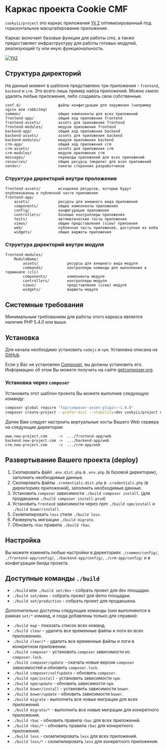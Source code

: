 Каркас проекта Cookie CMF
=========================

`cookyii/project` это каркас приложения [Yii 2](http://www.yiiframework.com/)
оптимизированный под горизонтальное масштабирование приложения.

Каркас включает базовые функции для работы cms,
а также предоставляет инфраструктуру для работы готовых модулей,
реализующий ту или иную функциональность.

[![Yii2](https://img.shields.io/badge/Powered_by-Yii_Framework-green.svg?style=flat)](http://www.yiiframework.com/)


Структура директорий
--------------------

На данный момент в шаблоне представлено три приложения - `frontend`, `backend` и `crm`.
Это всего лишь пример набоа приложений.
Можно смело удалять любые приложения, либо создавать свои собственные.

    conf.d/                 файлы конфигурации для окружения (например nginx или rabbitmq)
    common/                 общие компоненты для всех приложений
    frontend-app/           общий код приложения frontend
    frontend-assets/        assets для приложения frontend
    frontend-modules/       модули приложения frontend
    backend-app/            общий код приложения backend
    backend-assets/         assets для приложения backend
    backend-modules/        модули приложения backend
    crm-app/                общий код приложения crm
    crm-assets/             assets для приложения crm
    crm-modules/            модули приложения crm
    messages/               переводы приложений для всех приложений
    resources/              общие ресурсы (модели) для всех приложений
    vendor/                 пакеты сторонних разработчиков



### Структура директорий внутри проложения

    frontend-assets/        исходники ресурсов, которые будут опубликованны в публичной части приложения
    frontend-app/
        assets/             ресурсы для внешнего вида приложения
        components/         общие компоненты приложения
        config/             конфигурация приложения
        controllers/        базовые контроллеры приложения
        tests/              автоматические тесты приложения
        views/              общие представления (view) прилоения
        web/                публичная часть приложения, доступная из веба
        widgets/            общие виджеты приложения
        


### Структура директорий внутри модуля

    frontend-modules/
        ModuleName/
            assets/             ресурсы для внешнего вида модуля
            commands/           контроллеры команды для выполнения в терминале (cli)
            components/         компоненты модуля
            controllers/        контроллеры модуля
            views/              представления (view) модуля
            widgets/            виджеты модуля



Системные требования
--------------------

Минимальным требованием для работы этого каркаса является наличие PHP 5.4.0 или выше.


Установка
---------

Для начала необходимо установить `nodejs` и `npm`. Установка описана на [GitHub](https://github.com/joyent/node/wiki/Installation).

Если у Вас не установлен [Composer](http://getcomposer.org/), вы должны установить его.
Информацию об этом Вы можете получить на сайте [getcomposer.org](http://getcomposer.org/doc/00-intro.md#installation-nix).

### Установка через `composer`

Установить этот шаблон проекта Вы можете выполнив следующую команду:

```bash
composer global require "fxp/composer-asset-plugin:~1.0.0"
composer create-project --prefer-dist --stability=dev cookyii/project new-project
```

Далее Вам следует настроить виртуальные хосты Вашего Web сервера на следующие директории:

```
www.new-project.com     ->  .../frontend-app/web
backend.new-project.com ->  .../backend-app/web
crm.new-project.com     ->  .../crm-app/web
```


Развертывание Вашего проекта (deploy)
-------------------------------------

1. Скопировать файл `.env.dist.php` в `.env.php` (в базовой директории), заполнить необходимые данные.
2. Скопировать файлы `.credentials.dist.php` в `.credentials.php` (в директориях приложений), заполнить необходимые данные.
3. Установить `composer` зависимости `./build composer install`. (для продакшена `./build composer install-prod`)
4. Установить `frontend` зависимости через npm `./build npm/install` и `./build bower/install`.
5. Скомпилировать `less` стили `./build less`.
6. Развернуть миграции `./build migrate`.
7. Обновить `rbac` правила `./build rbac`.


Настройка
---------

Вы можете изменять любые настройки в директориях `./common/config/`, `./frontend-app/config/`, `./backend-app/config/`, `./crm-app/config/` и в конфигурации билда проекта.


Доступные команды `./build`
---------------------------

* `./build` или `./build set/dev` - собрать проект для dev площадки.
* `./build set/demo` - собрать проект для demo площадки.
* `./build set/production` - собрать проект для продакшена.

Дополнительно доступны следующие команды (они выполняются в рамках `set/*` команд, и сюда добавлены только для справки):
* `./build map` - показать список всех команд.
* `./build clear` - удалить все временные файлы и логи во всех приложениях.
* `./build clear/*` - удалить все временные файлы и логи в конкретном приложении.
* `./build composer` - установить `composer` зависимости из `composer.lock`.
* `./build composer/update` - скачать новые версии `composer` зависимостей и обновить `composer.lock`.
* `./build composer/selfupdate` - обновить `composer`.
* `./build npm/install` - установить зависимости `npm`.
* `./build npm/update` - обновить зависимости `npm`.
* `./build bower/install` - установить зависимости `bower`.
* `./build bower/update` - обновить зависимости `bower`.
* `./build migrate` - выполнить все новые миграции для всех приложений.
* `./build migrate/*` - выполнить все новые миграции для конкретного приложения.
* `./build rbac` - обновить правила `rbac` для всех приложений.
* `./build rbac/*` - обновить правила `rbac` для конкретного приложения.
* `./build less` - скомпилировать `less` для всех приложений.
* `./build less/*` - скомпилировать `less` для конкретного приложения.
